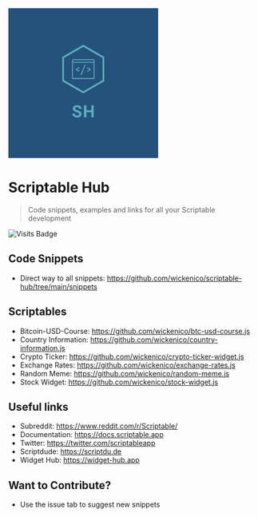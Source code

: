 <img src="img/logo.png" width="300">

# Scriptable Hub
> Code snippets, examples and links for all your Scriptable development

![Visits Badge](https://badges.pufler.dev/visits/wickenico/scriptable-hub)

## Code Snippets
- Direct way to all snippets: https://github.com/wickenico/scriptable-hub/tree/main/snippets

## Scriptables
- Bitcoin-USD-Course: https://github.com/wickenico/btc-usd-course.js
- Country Information: https://github.com/wickenico/country-information.js
- Crypto Ticker: https://github.com/wickenico/crypto-ticker-widget.js
- Exchange Rates: https://github.com/wickenico/exchange-rates.js
- Random Meme: https://github.com/wickenico/random-meme.js
- Stock Widget: https://github.com/wickenico/stock-widget.js

## Useful links
- Subreddit: https://www.reddit.com/r/Scriptable/
- Documentation: https://docs.scriptable.app
- Twitter: https://twitter.com/scriptableapp
- Scriptdude: https://scriptdu.de
- Widget Hub: https://widget-hub.app

## Want to Contribute?
- Use the issue tab to suggest new snippets
